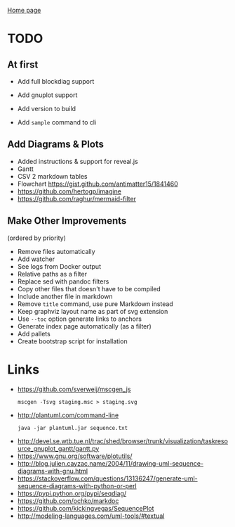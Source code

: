 [Home page](readme.md)

# TODO

## At first

* Add full blockdiag support
* Add gnuplot support


* Add version to build
* Add `sample` command to cli

## Add Diagrams & Plots

* Added instructions & support for reveal.js
* Gantt
* CSV 2 markdown tables
* Flowchart https://gist.github.com/antimatter15/1841460
* https://github.com/hertogp/imagine
* https://github.com/raghur/mermaid-filter

## Make Other Improvements

(ordered by priority)

* Remove files automatically
* Add watcher
* See logs from Docker output
* Relative paths as a filter
* Replace sed with pandoc filters
* Copy other files that doesn't have to be compiled
* Include another file in markdown
* Remove `title` command, use pure Markdown instead
* Keep graphviz layout name as part of svg extension
* Use `--toc` option generate links to anchors
* Generate index page automatically (as a filter)
* Add pallets
* Create bootstrap script for installation

# Links

* https://github.com/sverweij/mscgen_js
  ```
  mscgen -Tsvg staging.msc > staging.svg
  ```
* http://plantuml.com/command-line
  ```
  java -jar plantuml.jar sequence.txt
  ```
* http://devel.se.wtb.tue.nl/trac/shed/browser/trunk/visualization/taskresource_gnuplot_gantt/gantt.py
* https://www.gnu.org/software/plotutils/
* http://blog.julien.cayzac.name/2004/11/drawing-uml-sequence-diagrams-with-gnu.html
* https://stackoverflow.com/questions/13136247/generate-uml-sequence-diagrams-with-python-or-perl
* https://pypi.python.org/pypi/seqdiag/
* https://github.com/ochko/markdoc
* https://github.com/kickingvegas/SequencePlot
* http://modeling-languages.com/uml-tools/#textual
